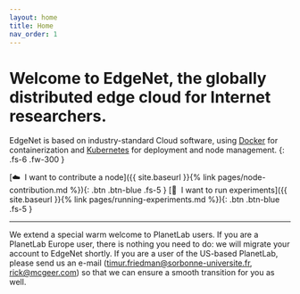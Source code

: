 ```yaml
---
layout: home
title: Home
nav_order: 1
---
```


# Welcome to EdgeNet, the globally distributed edge cloud for Internet researchers.

EdgeNet is based on industry-standard Cloud software, using [Docker](https://www.docker.com/) for containerization
and [Kubernetes](https://kubernetes.io/) for deployment and node management.
{: .fs-6 .fw-300 }

[☁️&nbsp;&nbsp;I want to contribute a node]({{ site.baseurl }}{% link pages/node-contribution.md %}){: .btn .btn-blue .fs-5 }
[🧪&nbsp;&nbsp;I want to run experiments]({{ site.baseurl }}{% link pages/running-experiments.md %}){: .btn .btn-blue .fs-5 }

---

We extend a special warm welcome to PlanetLab users. 
If you are a PlanetLab Europe user, there is nothing you need to do: we will migrate your account to EdgeNet shortly.
If you are a user of the US-based PlanetLab, please send us an e-mail (<timur.friedman@sorbonne-universite.fr>, <rick@mcgeer.com>) so that we can ensure a smooth transition for you as well.
